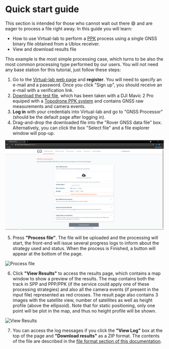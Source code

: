 # Quick start guide

This section is intended for those who cannot wait out there :smile: and are
eager to process a file right away. In this guide you will learn:

- How to use Virtual-lab to perform a [PPK](../strategies) process using a single
  GNSS binary file obtained from a Ublox receiver.
- View and download results file

This example is the most simple processing case, which turns to be also
the most common processing type performed by our users. You will not need
any base station for this tutorial, just follow these steps:

1. Go to the [Virtual-lab web page](https://virtual-lab.euspa.europa.eu) and **register**. You will
  need to specify an e-mail and a password. Once you click "Sign up", you should
  receive an e-mail with a verification link.
2. [Download the test file](https://github.com/rokubun/ursula-docs/blob/master/assets/XXXX00CAT_R_20201201204_22M_01S_MO.rnx?raw=true), which has been taken with a DJI Mavic 2 Pro equiped with a [Topodrone PPK system](https://topodrone.org/product/drones/pro/m2p-ppk/)
  and contains GNSS raw measurements and camera events.
3. **Log in** with your credentials into Virtual-lab and go to "GNSS Processor"
  (should be the default page after logging in).
4. Drag-and-drop the downloaded file into the "Rover GNSS data file" box. Alternatively,
  you can click the box "Select file" and a file explorer window will pop-up.
  
![Select file](images/quickstart_upload.png "Select file")

5. Press **"Process file"**. The file will be uploaded and the processing will start,
   the front-end will issue several progress logs to inform about the strategy
   used and status. When the process is Finished, a button will appear at the 
   bottom of the page.
   
![Process file](images/Virtual-lab_progress.png "Process file")

6. Click **"View Results"** to access the results page, which contains
   a map window to show a preview of the results. The map contains both the
   track in SPP and PPP/PPK (if the service could apply one of these processing strategies)
   and also all the camera events (if present in the input file) represented
   as red crosses. The result page also contains 3 images with the satellite
   view, number of satellites as well as height profile (above the ellipsoid).
   Note that for static positioning, only one point will be plot in the map,
   and thus no height profile will be shown.
   
![View Results](images/Virtual-lab_results.png "View Results")

7. You can access the log messages if you click the **"View Log"** box at the top
   of the page and **"Download results"** as a ZIP format. The contents of the
   file are described in the [file format section of this documentation](../manual#result-files).
